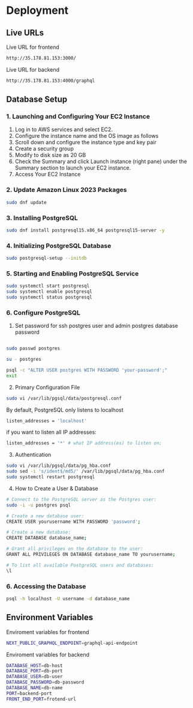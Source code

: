 # Deployment

## Live URLs

Live URL for frontend

```bash
http://35.178.81.153:3000/
```

Live URL for backend

```bash
http://35.178.81.153:4000/graphql
```

## Database Setup

### 1. Launching and Configuring Your EC2 Instance

1. Log in to AWS services and select EC2.
2. Configure the instance name and the OS image as follows
3. Scroll down and configure the instance type and key pair
4. Create a security group
5. Modify to disk size as 20 GB
6. Check the Summary and click Launch instance (right pane) under the Summary section to launch your EC2 instance.
7. Access Your EC2 Instance

### 2. Update Amazon Linux 2023 Packages

```bash
sudo dnf update
```

### 3. Installing PostgreSQL

```bash
sudo dnf install postgresql15.x86_64 postgresql15-server -y
```

### 4. Initializing PostgreSQL Database

```bash
sudo postgresql-setup --initdb
```

### 5. Starting and Enabling PostgreSQL Service

```bash
sudo systemctl start postgresql
sudo systemctl enable postgresql
sudo systemctl status postgresql
```

### 6. Configure PostgreSQL

1. Set password for ssh postgres user and admin postgres database password

```bash

sudo passwd postgres

su - postgres

psql -c "ALTER USER postgres WITH PASSWORD 'your-password';"
exit
```

2. Primary Configuration File

```bash
sudo vi /var/lib/pgsql/data/postgresql.conf
```

By default, PostgreSQL only listens to localhost

```bash
listen_addresses = 'localhost'
```

if you want to listen all IP addresses:

```bash
listen_addresses = '*' # what IP address(es) to listen on;
```

3. Authentication

```bash
sudo vi /var/lib/pgsql/data/pg_hba.conf
sudo sed -i 's/ident$/md5/' /var/lib/pgsql/data/pg_hba.conf
sudo systemctl restart postgresql
```

4. How to Create a User & Database

```bash
# Connect to the PostgreSQL server as the Postgres user:
sudo -i -u postgres psql

# Create a new database user:
CREATE USER yourusername WITH PASSWORD 'password';

# Create a new database:
CREATE DATABASE database_name;

# Grant all privileges on the database to the user:
GRANT ALL PRIVILEGES ON DATABASE database_name TO yourusername;

# To list all available PostgreSQL users and databases:
\l
```

### 6. Accessing the Database

```bash
psql -h localhost -U username -d database_name
```

## Environment Variables

Enviroment variables for frontend

```bash
NEXT_PUBLIC_GRAPHQL_ENDPOINT=graphql-api-endpoint
```

Enviroment variables for backend

```bash
DATABASE_HOST=db-host
DATABASE_PORT=db-port
DATABASE_USER=db-user
DATABASE_PASSWORD=db-password
DATABASE_NAME=db-name
PORT=backend-port
FRONT_END_PORT=frotend-url
```
